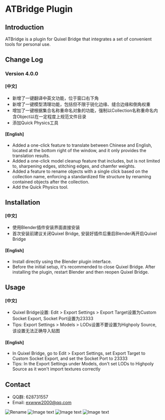 # ATBridge Plugin

## Introduction
ATBridge is a plugin for Quixel Bridge that integrates a set of convenient tools for personal use.

## Change Log
### Version 4.0.0

#### [中文]
- 新增了一键翻译中英文功能，位于窗口右下角
- 新增了一键模型清理功能，包括但不限于锐化边缘、缝合边缘和倒角权重
- 增加了一键根据集合名称重命名对象的功能，强制以Collection名称重命名内含Object以在一定程度上规范文件目录
- 添加Quick Physics工具
#### [English]
- Added a one-click feature to translate between Chinese and English, located at the bottom right of the window, and it only provides the translation results.
- Added a one-click model cleanup feature that includes, but is not limited to, sharpening edges, stitching edges, and chamfer weights.
- Added a feature to rename objects with a single click based on the collection name, enforcing a standardized file structure by renaming contained objects after the collection.
- Add the Quick Physics tool.

## Installation
#### [中文]
- 使用Blender插件安装界面直接安装
- 首次安装前建议关闭Quixel Bridge, 安装好插件后重启Blender再开启Quixel Bridge
#### [English]
- Install directly using the Blender plugin interface.
- Before the initial setup, it's recommended to close Quixel Bridge. After installing the plugin, restart Blender and then reopen Quixel Bridge.

## Usage
#### [中文]
- Quixel Bridge设置: Edit > Export Settings > Export Target设置为Custom Socket Export, Socket Port设置为23333
- Tips: Export Settings > Models > LODs设置不要设置为Highpoly Source, 该设置无法正确导入贴图
#### [English]
- In Quixel Bridge, go to Edit > Export Settings, set Export Target to Custom Socket Export, and set the Socket Port to 23333
- Tips: In the Export Settings under Models, don't set LODs to Highpoly Source as it won't import textures correctly

## Contact
- QQ群: 628731557
- Email: exwww2000@qq.com

![Rename](https://gitee.com/baka-akari/images_lib/raw/master/%E5%8A%A8%E7%94%BB%2025.gif "Rename")
![Image text](https://gitee.com/baka-akari/images_lib/raw/master/%E5%8A%A8%E7%94%BB%2025.gif)
![Image text](https://gitee.com/baka-akari/images_lib/raw/master/%E5%8A%A8%E7%94%BB%2027.gif)
![Image text](https://gitee.com/baka-akari/images_lib/raw/master/%E5%8A%A8%E7%94%BB%2026.gif)
